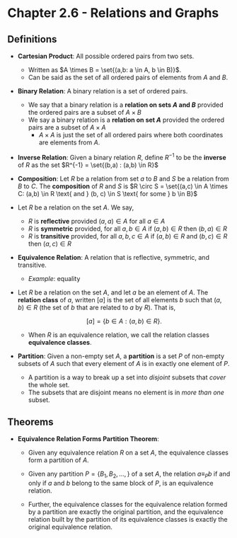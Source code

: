 # Chapter 2.6 - Relations and Graphs

## Definitions
- **Cartesian Product**: All possible ordered pairs from two sets. 
    - Written as $A \times B = \set{(a,b: a \in A, b \in B)}$.
    - Can be said as the set of all ordered pairs of elements from $A$ and $B$.
- **Binary Relation**: A binary relation is a set of ordered pairs. 
    - We say that a binary relation is a **relation on sets $A$ and $B$** provided the ordered pairs are a subset of $A \times B$
    - We say a binary relation is a **relation on set $A$** provided the ordered pairs are a subset of $A \times A$
        - $A \times A$ is just the set of all ordered pairs where both coordinates are elements from $A$.
- **Inverse Relation**: Given a binary relation $R$, define $R^{-1}$ to be the **inverse** of $R$ as the set $R^{-1} = \set{(b,a) : (a,b) \in R}$
- **Composition**: Let $R$ be a relation from set $a$ to $B$ and $S$ be a relation from $B$ to $C$. The **composition** of $R$ and $S$ is $R \circ S = \set{(a,c) \in A \times C: (a,b) \in R \text{ and } (b, c) \in S \text{ for some } b \in B}$
- Let $R$ be a relation on the set $A$. We say, 
    - $R$ is **reflective** provided $(a,a) \in A \text{ for all } a \in A$
    - $R$ is **symmetric** provided, for all $a,b \in A \text{ if } (a,b) \in R \text{ then } (b,a) \in R$
    - $R$ is **transitive** provided, for all $a,b,c \in A \text{ if } (a,b) \in R \text{ and } (b,c) \in R \text{ then } (a,c) \in R$
- **Equivalence Relation**: A relation that is reflective, symmetric, and transitive. 
    - *Example*: equality
- Let $R$ be a relation on the set $A$, and let $a$ be an element of $A$. The **relation class** of $a$, written $[a]$ is the set of all elements $b$ such that $(a, b) \in R$ (the set of $b$ that are related to $a$ by $R$). That is,

    ```math
    [a] = \{b \in A: (a, b) \in R\}.
    ```
    - When $R$ is an equivalence relation, we call the relation classes **equivalence classes**.

- **Partition**: Given a non-empty set $A$, a **partition** is a set $P$ of non-empty subsets of $A$ such that every element of $A$ is in exactly one element of $P$. 
    - A partition is a way to break up a set into *disjoint* subsets that *cover* the whole set. 
    - The subsets that are disjoint means no element is in *more than one* subset.
## Theorems
- **Equivalence Relation Forms Partition Theorem**: 
    - Given any equivalence relation $R$ on a set $A$, the equivalence classes form a partition of $A$.

    - Given any partition $P = \{B_1, B_2,...,\}$ of a set $A$, the relation $a \equiv_P b$ if and only if $a$ and $b$ belong to the same block of $P$, is an equivalence relation.

    - Further, the equivalence classes for the equivalence relation formed by a partition are exactly the original partition, and the equivalence relation built by the partition of its equivalence classes is exactly the original equivalence relation.